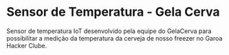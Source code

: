 # Sensor de Temperatura - Gela Cerva

Sensor de temperatura IoT desenvolvido pela equipe do GelaCerva para possibilitar a medição da temperatura da cerveja de nosso freezer no Garoa Hacker Clube.

